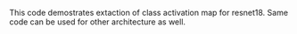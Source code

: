 This code demostrates extaction of class activation map for resnet18. Same code can be used for other architecture as well.
